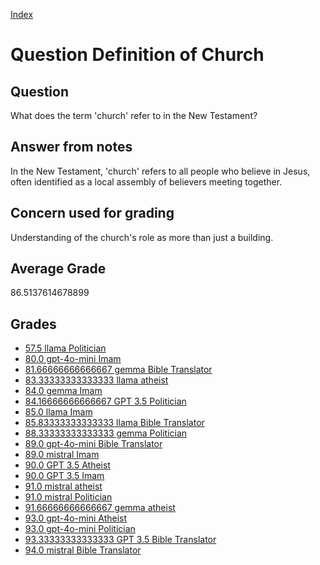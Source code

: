 
[Index](../../index.md)
# Question Definition of Church
## Question
What does the term 'church' refer to in the New Testament?

## Answer from notes
In the New Testament, 'church' refers to all people who believe in Jesus, often identified as a local assembly of believers meeting together.

## Concern used for grading
Understanding of the church's role as more than just a building.

## Average Grade
86.5137614678899

## Grades
 * [57.5 llama Politician](../answers/llama_Politician/Definition_of_Church.md)
 * [80.0 gpt-4o-mini Imam](../answers/gpt-4o-mini_Imam/Definition_of_Church.md)
 * [81.66666666666667 gemma Bible Translator](../answers/gemma_Bible_Translator/Definition_of_Church.md)
 * [83.33333333333333 llama atheist](../answers/llama_atheist/Definition_of_Church.md)
 * [84.0 gemma Imam](../answers/gemma_Imam/Definition_of_Church.md)
 * [84.16666666666667 GPT 3.5 Politician](../answers/GPT_3.5_Politician/Definition_of_Church.md)
 * [85.0 llama Imam](../answers/llama_Imam/Definition_of_Church.md)
 * [85.83333333333333 llama Bible Translator](../answers/llama_Bible_Translator/Definition_of_Church.md)
 * [88.33333333333333 gemma Politician](../answers/gemma_Politician/Definition_of_Church.md)
 * [89.0 gpt-4o-mini Bible Translator](../answers/gpt-4o-mini_Bible_Translator/Definition_of_Church.md)
 * [89.0 mistral Imam](../answers/mistral_Imam/Definition_of_Church.md)
 * [90.0 GPT 3.5 Atheist](../answers/GPT_3.5_Atheist/Definition_of_Church.md)
 * [90.0 GPT 3.5 Imam](../answers/GPT_3.5_Imam/Definition_of_Church.md)
 * [91.0 mistral atheist](../answers/mistral_atheist/Definition_of_Church.md)
 * [91.0 mistral Politician](../answers/mistral_Politician/Definition_of_Church.md)
 * [91.66666666666667 gemma atheist](../answers/gemma_atheist/Definition_of_Church.md)
 * [93.0 gpt-4o-mini Atheist](../answers/gpt-4o-mini_Atheist/Definition_of_Church.md)
 * [93.0 gpt-4o-mini Politician](../answers/gpt-4o-mini_Politician/Definition_of_Church.md)
 * [93.33333333333333 GPT 3.5 Bible Translator](../answers/GPT_3.5_Bible_Translator/Definition_of_Church.md)
 * [94.0 mistral Bible Translator](../answers/mistral_Bible_Translator/Definition_of_Church.md)

